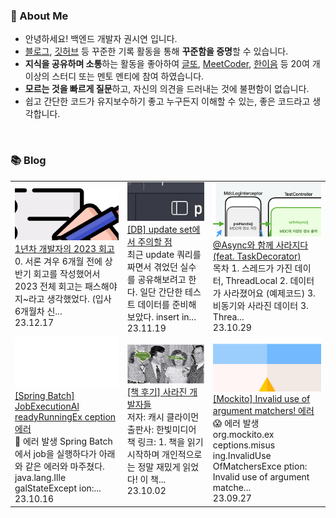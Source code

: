 ### 🚀 About Me

- 안녕하세요! 백엔드 개발자 권시연 입니다.
- [블로그](https://yeonyeon.tistory.com/), [깃허브](https://github.com/yeon-06) 등 꾸준한 기록 활동을 통해 **꾸준함을 증명**할 수 있습니다.
- **지식을 공유하며 소통**하는 활동을 좋아하여 [글또](https://www.notion.so/ac5b18a482fb4df497d4e8257ad4d516), [MeetCoder](https://github.com/Meet-Coder-Study/posting-review), [한이음](https://www.hanium.or.kr/portal/index.do) 등 20여 개 이상의 스터디 또는 멘토 멘티에 참여 하였습니다.
- **모르는 것을 빠르게 질문**하고, 자신의 의견을 드러내는 것에 불편함이 없습니다.
- 쉽고 간단한 코드가 유지보수하기 좋고 누구든지 이해할 수 있는, 좋은 코드라고 생각합니다.

<br/>

### 📚 Blog
<table><tbody><tr>
<td>
    <a href="https://yeonyeon.tistory.com/320">
        <img width="100%" src="/img/7268872713205879545.png"/><br/>
        <div>1년차 개발자의 2023 회고 </div>
    </a>
    <div>0. 서론 겨우 6개월 전에 상반기 회고를 작성했어서 2023 전체 회고는 패스해야지~라고 생각했었다. (입사 6개월차 신...</div>
    <div>23.12.17</div>
</td>
<td>
    <a href="https://yeonyeon.tistory.com/319">
        <img width="100%" src="/img/5380762733657004486.png"/><br/>
        <div>[DB] update set에서 주의할 점 </div>
    </a>
    <div>최근 update 쿼리를 짜면서 겪었던 실수를 공유해보려고 한다. 일단 간단한 테스트 데이터를 준비해보았다. insert in...</div>
    <div>23.11.19</div>
</td>
<td>
    <a href="https://yeonyeon.tistory.com/318">
        <img width="100%" src="/img/8784634566312770525.png"/><br/>
        <div>@Async와 함께 사라지다 (feat. TaskDecorator)  </div>
    </a>
    <div>목차 1. 스레드가 가진 데이터, ThreadLocal 2. 데이터가 사라졌어요 (예제코드) 3. 비동기와 사라진 데이터 3. Threa...</div>
    <div>23.10.29</div>
</td>
</tr>
<tr>
<td>
    <a href="https://yeonyeon.tistory.com/317">
        <img width="100%" src="/img/9028156699721481855.png"/><br/>
        <div>[Spring Batch] JobExecutionAl readyRunningEx ception 에러 </div>
    </a>
    <div>🤯 에러 발생 Spring Batch에서 job을 실행하다가 아래와 같은 에러와 마주쳤다. java.lang.Ille galStateExcept ion:...</div>
    <div>23.10.16</div>
</td>
<td>
    <a href="https://yeonyeon.tistory.com/316">
        <img width="100%" src="/img/1606659747523634879.png"/><br/>
        <div>[책 후기] 사라진 개발자들 </div>
    </a>
    <div>저자: 캐시 클라이먼 출판사: 한빛미디어 책 링크:  1. 책을 읽기 시작하며 개인적으로는 정말 재밌게 읽었다! 이 책...</div>
    <div>23.10.02</div>
</td>
<td>
    <a href="https://yeonyeon.tistory.com/315">
        <img width="100%" src="/img/2410905152540955705.png"/><br/>
        <div>[Mockito] Invalid use of argument matchers! 에러 </div>
    </a>
    <div>😱 에러 발생 org.mockito.ex ceptions.misus ing.InvalidUse OfMatchersExce ption: Invalid use of argument matche...</div>
    <div>23.09.27</div>
</td>
</tr>
</tbody></table>